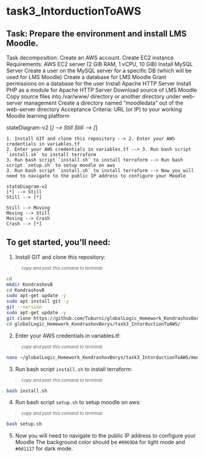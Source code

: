 # task3_IntorductionToAWS

## Task: Prepare the environment and install LMS Moodle.


Task decomposition:
Create an AWS account.
Create EC2 instance 
Requirements:
AWS EC2  server (2 GiB RAM, 1 vCPU, 10 GiB)
Install MySQL Server
Create a user on the MySQL server for a specific DB (which will be used for LMS Moodle)
Create a database for LMS Moodle
Grant permissions on a database for the user
Install Apache HTTP Server
Install PHP as a module for Apache HTTP Server
Download source of LMS Moodle
Copy source files into /var/www/ directory or another directory under web-server management
Create a directory named “moodledata” out of the web-server directory
Acceptance Criteria:
URL (or IP) to your working Moodle learning platform


stateDiagram-v2
    [*] --> Still
    Still --> [*]

    1. Install GIT and clone this repository --> 2. Enter your AWS credentials in variables.tf
    2. Enter your AWS credentials in variables.tf --> 3. Run bash script `install.sh` to install terraform
    3. Run bash script `install.sh` to install terraform --> Run bash script `setup.sh` to setup moodle on aws
    3. Run bash script `install.sh` to install terraform --> Now you will need to navigate to the public IP address to configure your Moodle
    
    stateDiagram-v2
    [*] --> Still
    Still --> [*]

    Still --> Moving
    Moving --> Still
    Moving --> Crash
    Crash --> [*]
    
## To get started, you'll need:

1. Install GIT and clone this repository:
>  <sub> _copy and past this comand to terminal_ </sub>
```bash
cd
mkdir KondrashovB
cd KondrashovB
sudo apt-get update -y
sudo apt install git -y
git --version
sudo apt-get update -y
git clone https://github.com/Tuburni/globalLogic_Homework_KondrashovBorys
cd globalLogic_Homework_KondrashovBorys/task3_IntorductionToAWS/
```

2. Enter your AWS credentials in variables.tf:
>  <sub> _copy and past this comand to terminal_ </sub>
```bash
nano ~/globalLogic_Homework_KondrashovBorys/task3_IntorductionToAWS/modules/variable.tf
```

3. Run bash script `install.sh` to install terraform:
>  <sub> _copy and past this comand to terminal_ </sub>
```bash
bash install.sh
```
4. Run bash script `setup.sh` to setup moodle on aws:
>  <sub> _copy and past this comand to terminal_ </sub>
```bash
bash setup.sh
```
5. Now you will need to navigate to the public IP address to configure your Moodle
The background color should be `#0969DA` for light mode and `#0d1117` for dark mode.
